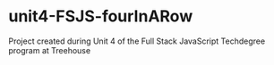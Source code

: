# unit4-FSJS-fourInARow
 Project created during Unit 4 of the Full Stack JavaScript Techdegree program at Treehouse
